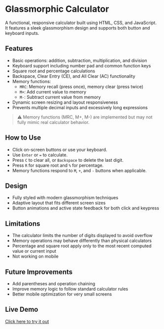 # Glassmorphic Calculator

A functional, responsive calculator built using HTML, CSS, and JavaScript. It features a sleek glassmorphism design and supports both button and keyboard inputs.

## Features

- Basic operations: addition, subtraction, multiplication, and division
- Keyboard support including number pad and common function keys
- Square root and percentage calculations
- Backspace, Clear Entry (CE), and All Clear (AC) functionality
- Memory functions:
  - `MRC`: Memory recall (press once), memory clear (press twice)
  - `M+`: Add current value to memory
  - `M-`: Subtract current value from memory
- Dynamic screen resizing and layout responsiveness
- Prevents multiple decimal inputs and excessively long expressions

> ⚠️ Memory functions (MRC, M+, M-) are implemented but may not fully mimic real calculator behavior.

## How to Use

- Click on-screen buttons or use your keyboard.
- Use `Enter` or `=` to calculate.
- Press `C` to clear all, or `Backspace` to delete the last digit.
- Press `R` for square root and `%` for percentage.
- Memory functions respond to `M`, `+`, and `-` buttons when applicable.

## Design

- Fully styled with modern glassmorphism techniques
- Adaptive layout that fits different screen sizes
- Button animations and active state feedback for both click and keypress

## Limitations

- The calculator limits the number of digits displayed to avoid overflow
- Memory operations may behave differently than physical calculators
- Percentage and square root apply only to the most recent computed value or current input
- Not working on mobile

## Future Improvements

- Add parentheses and operation chaining
- Improve memory logic to follow standard calculator rules
- Better mobile optimization for very small screens

## Live Demo

[Click here to try it out](https://fernbrooktb.github.io/Calculator/)


